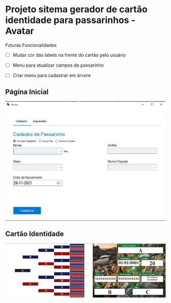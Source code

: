 # Projeto sitema gerador de cartão identidade para passarinhos - Avatar

Futuras Funcionalidades
- [ ] Mudar cor das labels na frente do cartão pelo usuário
- [ ] Menu para atualizar campos de passarinho
- [ ] Criar menu para cadastrar em árvore


## Página Inicial
<div>
  <img align="center" alt="Csharp" src="https://github.com/brunorcx/neo4jUI/blob/master/SistemaPassarinho.png">
<div/>

## Cartão Identidade 
<div>
  <img align="center" alt="Csharp" src="https://github.com/brunorcx/neo4jUI/blob/master/CartaoAvatar.png">
<div/>
 
